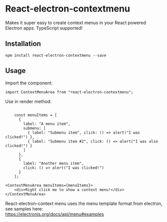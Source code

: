 # React-electron-contextmenu
Makes it super easy to create context menus in your React powered Electron apps. TypeScript supported!

## Installation
`npm install react-electron-contextmenu --save`

## Usage

Import the component:
```tsx
import ContextMenuArea from "react-electron-contextmenu";
```

Use in render method:
```tsx

    const menuItems = [
      {
        label: "A menu item",
        submenu: [
          { label: "Submenu item", click: () => alert("I was clicked!") },
          { label: "Submenu item #2", click: () => alert("I was also clicked!") }
        ]
      },
      {
        label: "Another menu item",
        click: () => alert("I was clicked!")
      }
    ];

<ContextMenuArea menuItems={menuItems}>
    <div>Right click me to show a context menu!</div>
</ContextMenuArea>
```

React-electron-context menu uses the menu template format from electron, see samples here:  
<https://electronjs.org/docs/api/menu#examples>
